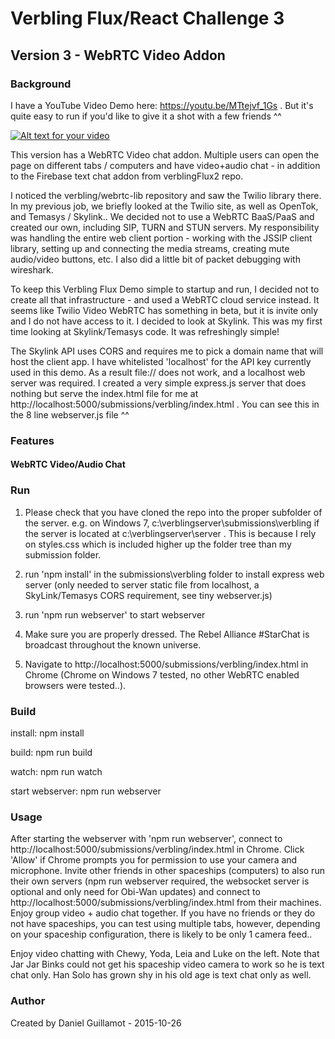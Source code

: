 # Verbling Flux/React Challenge 3

## Version 3 - WebRTC Video Addon

### Background

I have a YouTube Video Demo here: https://youtu.be/MTtejvf_1Gs  . But it's quite easy to run if you'd like to give it a shot with a few friends ^^

[![Alt text for your video](http://img.youtube.com/vi/Vp3I6Wj_7YY/0.jpg)](https://www.youtube.com/watch?v=Vp3I6Wj_7YY)


This version has a WebRTC Video chat addon. Multiple users can open the page on different tabs / computers and have video+audio chat - in addition to the Firebase text chat addon from verblingFlux2 repo.

I noticed the verbling/webrtc-lib repository and saw the Twilio library there. In my previous job, we briefly looked at the Twilio site, as well as OpenTok, and Temasys / Skylink.. We decided not to use a WebRTC BaaS/PaaS and created our own, including SIP, TURN and STUN servers. My responsibility was handling the entire web client portion - working with the JSSIP client library, setting up and connecting the media streams, creating mute audio/video buttons, etc. I also did a little bit of packet debugging with wireshark. 

To keep this Verbling Flux Demo simple to startup and run, I decided not to create all that infrastructure - and used a WebRTC cloud service instead. It seems like Twilio Video WebRTC has something in beta, but it is invite only and I do not have access to it. I decided to look at Skylink. This was my first time looking at Skylink/Temasys code. It was refreshingly simple!

The Skylink API uses CORS and requires me to pick a domain name that will host the client app. I have whitelisted 'localhost' for the API key currently used in this demo. As a result file:// does not work, and a localhost web server was required. I created a very simple express.js server that does nothing but serve the index.html file for me at http://localhost:5000/submissions/verbling/index.html . You can see this in the 8 line webserver.js file ^^

### Features

#### WebRTC Video/Audio Chat



### Run

1) Please check that you have cloned the repo into the proper subfolder of the server. e.g. on Windows 7, c:\verblingserver\submissions\verbling if the server is located at c:\verblingserver\server . This is because I rely on styles.css which is included higher up the folder tree than my submission folder.

2) run 'npm install' in the submissions\verbling folder to install express web server (only needed to server static file from localhost, a SkyLink/Temasys CORS requirement, see tiny webserver.js)

3) run 'npm run webserver' to start webserver

4) Make sure you are properly dressed. The Rebel Alliance #StarChat is broadcast throughout the known universe. 

5) Navigate to http://localhost:5000/submissions/verbling/index.html in Chrome (Chrome on Windows 7 tested, no other WebRTC enabled browsers were tested..).

### Build

install: npm install

build: npm run build

watch: npm run watch

start webserver: npm run webserver

### Usage

After starting the webserver with 'npm run webserver', connect to http://localhost:5000/submissions/verbling/index.html in Chrome. Click 'Allow' if Chrome prompts you for permission to use your camera and microphone. Invite other friends in other spaceships (computers) to also run their own servers (npm run webserver required, the websocket server is optional and only need for Obi-Wan updates) and connect to http://localhost:5000/submissions/verbling/index.html from their machines. Enjoy group video + audio chat together. If you have no friends or they do not have spaceships, you can test using multiple tabs, however, depending on your spaceship configuration, there is likely to be only 1 camera feed.. 

Enjoy video chatting with Chewy, Yoda, Leia and Luke on the left. Note that Jar Jar Binks could not get his spaceship video camera to work so he is text chat only. Han Solo has grown shy in his old age is text chat only as well. 

### Author

Created by Daniel Guillamot - 2015-10-26